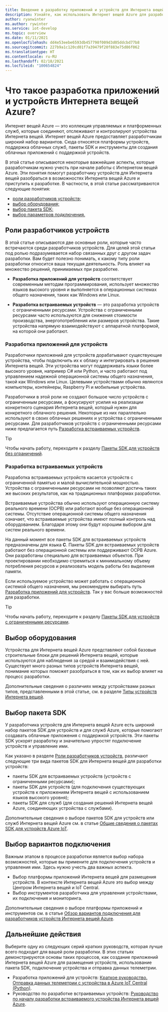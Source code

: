 ```yaml
---
title: Введение в разработку приложений и устройств для Интернета вещей Azure
description: Узнайте, как использовать Интернет вещей Azure для разработки встраиваемых устройств и создания облачных приложений с поддержкой устройств.
author: ryanwinter
ms.author: rywinter
ms.service: iot-develop
ms.topic: overview
ms.date: 01/11/2021
ms.openlocfilehash: dd4e53eebe6593db457798f009d3d05ddcbd77b8
ms.sourcegitcommit: 227b9a1c120cd01f7a39479f20f883e75d86f062
ms.translationtype: HT
ms.contentlocale: ru-RU
ms.lasthandoff: 02/18/2021
ms.locfileid: "100654824"
---
```

# <a name="what-is-azure-iot-device-and-application-development"></a>Что такое разработка приложений и устройств Интернета вещей Azure?

Интернет вещей Azure — это коллекция управляемых и платформенных служб, которые соединяют, отслеживают и контролируют устройства Интернета вещей. Интернет вещей Azure предоставляет разработчикам широкий набор вариантов. Сюда относятся платформы устройств, поддержка облачных служб, пакеты SDK и инструменты для создания облачных приложений с поддержкой устройств.

В этой статье описываются некоторые важнейшие аспекты, которые разработчикам нужно учесть при начале работы с Интернетом вещей Azure. Эти понятия помогут разработчику устройств для Интернета вещей разобраться в возможностях Интернета вещей Azure и приступить к разработке. В частности, в этой статье рассматриваются следующие понятия:
- [роли разработчиков устройств;](#device-development-roles)
- [выбор оборудования;](#choosing-your-hardware)
- [выбор пакета SDK;](#choosing-an-sdk)
- [выбор параметров подключения.](#selecting-connection-options)

## <a name="device-development-roles"></a>Роли разработчиков устройств
В этой статье описываются две основные роли, которые часто встречаются среди разработчиков устройств. Для целей этой статьи под ролью подразумевается набор связанных друг с другом задач разработки. Вам будет полезно понимать, к какому типу роли разработки относится ваша текущая деятельность. Роль влияет на множество решений, принимаемых при разработке.

* **Разработка приложений для устройств** соответствует современным методам программирования, использует множество языков высокого уровня и выполняется в операционных системах общего назначения, таких как Windows или Linux.

* **Разработка встраиваемых устройств** — это разработка устройств с ограниченными ресурсами. Устройства с ограниченными ресурсами часто используются для снижения стоимости производства, энергопотребления или размеров устройства. Такие устройства напрямую взаимодействуют с аппаратной платформой, на которой они работают.

### <a name="device-application-development"></a>Разработка приложений для устройств
Разработчики приложений для устройств дорабатывают существующие устройства, чтобы подключить их к облаку и интегрировать в решения Интернета вещей. Эти устройства могут поддерживать языки более высокого уровня, например C# или Python, и часто работают под управлением надежной операционной системы общего назначения, такой как Windows или Linux. Целевыми устройствами обычно являются компьютеры, контейнеры, Raspberry Pi и мобильные устройства. 

Разработчики в этой роли не создают большое число устройств с ограниченным ресурсами, а фокусируют усилия на реализации конкретного сценария Интернета вещей, который нужен для конкретного облачного решения. Некоторые из них параллельно используют в своих облачных решениях и устройства с ограниченными ресурсами. Для разработчиков устройств с ограниченными ресурсами ниже предлагается путь [Разработка встраиваемых устройств](#embedded-device-development).

> [!TIP]
> Чтобы начать работу, переходите к разделу [Пакеты SDK для устройств без ограничений](about-iot-sdks.md#unconstrained-device-sdks).

### <a name="embedded-device-development"></a>Разработка встраиваемых устройств
Разработка встраиваемых устройств касается устройств с ограниченной памятью и малой вычислительной мощностью. Устройства с ограниченными ресурсами не позволяют достичь таких же высоких результатов, как на традиционных платформах разработки.

Встраиваемые устройства обычно используют операционную систему реального времени (ОСРВ) или работают вообще без операционной системы. Отсутствие операционной системы общего назначения означает, что встраиваемые устройства имеют полный контроль над оборудованием. Благодаря этому они будут хорошим выбором для систем реального времени.

На данный момент все пакеты SDK для встраиваемых устройств предназначены для языка **C**. Пакеты SDK для встраиваемых устройств работают без операционной системы или поддерживают ОСРВ Azure. Они разработаны специально для встраиваемых объектов. При проектировании необходимо стремиться к минимальному объему потребления ресурсов и реализовать модель работы без выделения памяти.

Если используемое устройство может работать с операционной системой общего назначения, мы рекомендуем выбирать путь [Разработка приложений для устройств](#device-application-development). Так у вас больше возможностей для разработки.

> [!TIP]
> Чтобы начать работу, переходите к разделу [Пакеты SDK для устройств с ограниченными ресурсами](about-iot-sdks.md#constrained-device-sdks).

## <a name="choosing-your-hardware"></a>Выбор оборудования
Устройства для Интернета вещей Azure представляют собой базовые строительные блоки для решений Интернета вещей, которые используются для наблюдения за средой и взаимодействия с ней. Существует много разных типов устройств Интернета вещей, понимание которых поможет разобраться в том, как их выбор влияет на процесс разработки.

Дополнительные сведения о различиях между устройствами разных типов, представленными в этой статье, см. в разделе [Типы устройств Интернета вещей](concepts-iot-device-types.md).

## <a name="choosing-an-sdk"></a>Выбор пакета SDK
У разработчика устройств для Интернета вещей Azure есть широкий набор пакетов SDK для устройств и для служб Azure, которые помогают создавать облачные приложения с поддержкой устройств. Эти пакеты SDK ускорят разработку и значительно упростят подключение устройств и управление ими. 

Как указано в разделе [Роли разработчиков устройств](#device-development-roles), различают следующие три вида пакетов SDK для Интернета вещей для разработки устройств:
- пакеты SDK для встраиваемых устройств (устройств с ограниченными ресурсами);
- пакеты SDK для устройств (для подключения существующих устройств к приложениям Интернета вещей с использованием языков высокого уровня);
- пакеты SDK для служб (для создания решений Интернета вещей Azure, соединяющих устройства с службами).

Дополнительные сведения о выборе пакетов SDK для устройств или служб Интернета вещей Azure см. в статье [Общие сведения о пакетах SDK для устройств Azure IoT](about-iot-sdks.md).

## <a name="selecting-connection-options"></a>Выбор вариантов подключения
Важным этапом в процессе разработки является выбор набора возможностей, которые вы примените для подключения устройств и управления ими. Здесь нужно учесть два важных аспекта.
- Выбор платформы приложений Интернета вещей для размещения устройств. В контексте Интернета вещей Azure это выбор между Центром Интернета вещей и IoT Central.
- Выбор инструментов разработчика для управления устройствами, их подключения и мониторинга.

Дополнительные сведения о выборе платформы приложений и инструментов см. в статье [Обзор вариантов подключения для разработчиков устройств Интернета вещей Azure](concepts-overview-connection-options.md).

## <a name="next-steps"></a>Дальнейшие действия
Выберите одну из следующих серий кратких руководств, которая лучше всего подходит для вашей роли разработки. В этих статьях демонстрируются основы таких процессов, как создание приложений Интернета вещей Azure для размещения устройств, использование пакета SDK, подключение устройства и отправка данных телеметрии.  
- Разработка приложений для устройств: [Краткое руководство. Отправка данных телеметрии с устройства в Azure IoT Central (Python)](quickstart-send-telemetry-python.md).
- Руководство по разработке встраиваемых устройств: [Руководство по началу разработки встраиваемого устройства Интернета вещей Azure](quickstart-device-development.md).
